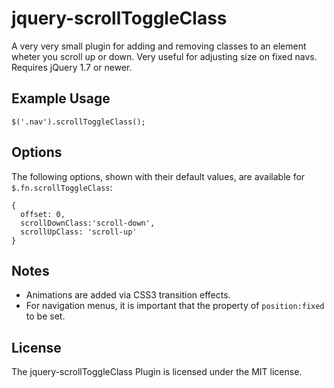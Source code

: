 jquery-scrollToggleClass
========================

A very very small plugin for adding and removing classes to an element wheter you scroll up or down. Very useful for adjusting size on fixed navs. Requires jQuery 1.7 or newer.

Example Usage
-------------
    
    $('.nav').scrollToggleClass();
    
Options
-------------

The following options, shown with their default values, are available for `$.fn.scrollToggleClass`:

    {
      offset: 0,
      scrollDownClass:'scroll-down',
      scrollUpClass: 'scroll-up'
    }
    
Notes
-------------

* Animations are added via CSS3 transition effects.
* For navigation menus, it is important that the property of `position:fixed` to be set.

License
-------------
The jquery-scrollToggleClass Plugin is licensed under the MIT license.
